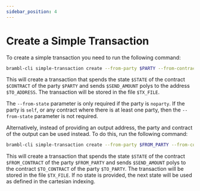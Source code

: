 ```yaml
---
sidebar_position: 4
---
```


# Create a Simple Transaction

To create a simple transaction you need to run the following command:

```bash
brambl-cli simple-transaction create --from-party $PARTY --from-contract $CONTRACT --from-state $STATE -t $TO_ADDRESS -w $PASSWORD -p $PORT -o $TX_FILE -n $NETWORK -a $SEND_AMOUNT -h $HOST -i $MAIN_KEY --walletdb $WALLET
```

This will create a transaction that spends the state `$STATE` of the contract `$CONTRACT` of the party `$PARTY` and sends `$SEND_AMOUNT` polys to the address `$TO_ADDRESS`. The transaction will be stored in the file `$TX_FILE`.

The `--from-state` parameter is only required if the party is `noparty`. If the party is `self`, or any contract where there is at least one party, then the `--from-state` parameter is not required.


Alternatively, instead of providing an output address, the party and contract of the output can be used instead. To do this, run the following command:

```bash
brambl-cli simple-transaction create --from-party $FROM_PARTY --from-contract $FROM_CONTRACT --from-state $STATE --to-party $TO_PARTY --to-contract $TO_CONTRACT -w $PASSWORD -p $PORT -o $TX_FILE -n $NETWORK -a $SEND_AMOUNT -h $HOST -i $MAIN_KEY --walletdb $WALLET
```

This will create a transaction that spends the state `$STATE` of the contract `$FROM_CONTRACT` of the party `$FROM_PARTY` and sends `$SEND_AMOUNT` polys to the contract `$TO_CONTRACT` of the party `$TO_PARTY`. The transaction will be stored in the file `$TX_FILE`. If no state is provided, the next state will be used
as defined in the cartesian indexing.